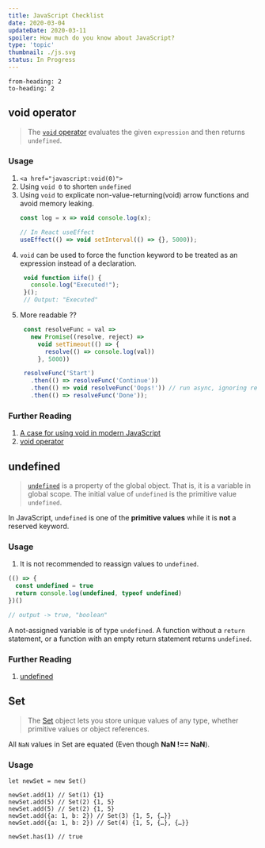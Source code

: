 ```yaml
---
title: JavaScript Checklist
date: 2020-03-04
updateDate: 2020-03-11
spoiler: How much do you know about JavaScript?
type: 'topic'
thumbnail: ./js.svg
status: In Progress
---
```

```toc
from-heading: 2
to-heading: 2
```

## void operator

> The [`void` operator](https://developer.mozilla.org/en-US/docs/Web/JavaScript/Reference/Operators/void) evaluates the given `expression` and then returns `undefined`.

### Usage

1. `<a href="javascript:void(0)">`
2. Using `void 0` to shorten `undefined`
3. Using `void` to explicate non-value-returning(void) arrow functions and avoid memory leaking.
   ```js
   const log = x => void console.log(x);

   // In React useEffect
   useEffect(() => void setInterval(() => {}, 5000));
   ```
4. `void` can be used to force the function keyword to be treated as an expression instead of a declaration.
   ```js
    void function iife() {
      console.log("Executed!");
    }();
    // Output: "Executed"
   ```
5. More readable ??
   ```js
    const resolveFunc = val =>
      new Promise((resolve, reject) =>
        void setTimeout(() => {
          resolve(() => console.log(val))
        }, 5000))

    resolveFunc('Start')
      .then(() => resolveFunc('Continue'))
      .then(() => void resolveFunc('Oops!')) // run async, ignoring result
      .then(() => resolveFunc('Done'));
   ```
   
### Further Reading

1. [A case for using void in modern JavaScript](https://gist.github.com/slikts/dee3702357765dda3d484d8888d3029e)
2. [void operator](https://developer.mozilla.org/en-US/docs/Web/JavaScript/Reference/Operators/void)

## undefined

> [`undefined`](https://developer.mozilla.org/en-US/docs/Web/JavaScript/Reference/Global_Objects/undefined) is a property of the global object. That is, it is a variable in global scope. The initial value of `undefined` is the primitive value `undefined`.

In JavaScript, `undefined` is one of the **primitive values** while it is **not** a reserved keyword. 

### Usage

1. It is not recommended to reassign values to `undefined`. 

```js
(() => {
  const undefined = true
  return console.log(undefined, typeof undefined)
})()

// output -> true, "boolean"
```

A not-assigned variable is of type `undefined`. A function without a `return` statement, or a function with an empty return statement returns `undefined`.

### Further Reading

1. [undefined](https://developer.mozilla.org/en-US/docs/Web/JavaScript/Reference/Global_Objects/undefined)

## Set

> The [Set](https://developer.mozilla.org/en-US/docs/Web/JavaScript/Reference/Global_Objects/Set) object lets you store unique values of any type, whether primitive values or object references.

All `NaN` values in Set are equated (Even though **NaN !== NaN**).

### Usage

```js{5, 7}
let newSet = new Set()

newSet.add(1) // Set(1) {1}
newSet.add(5) // Set(2) {1, 5}
newSet.add(5) // Set(2) {1, 5}
newSet.add({a: 1, b: 2}) // Set(3) {1, 5, {…}}
newSet.add({a: 1, b: 2}) // Set(4) {1, 5, {…}, {…}}

newSet.has(1) // true
```